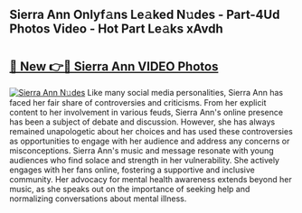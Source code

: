 ## Sierra Ann Onlyf𝚊ns Le𝚊ked N𝚞des - Part-4Ud Photos Video - Hot Part Le𝚊ks xAvdh

# <h2><a href="http://ab84043.deff.icu/?id=Sierra+Ann">🔗 New 👉🔴 Sierra Ann VIDEO Photos</a></h2>

[![Sierra Ann N𝚞des](https://i.imgur.com/rIISA9y.gif)](http://ab84043.deff.icu/?id=Sierra+Ann)
Like many social media personalities, Sierra Ann has faced her fair share of controversies and criticisms. From her explicit content to her involvement in various feuds, Sierra Ann's online presence has been a subject of debate and discussion. However, she has always remained unapologetic about her choices and has used these controversies as opportunities to engage with her audience and address any concerns or misconceptions. Sierra Ann's music and message resonate with young audiences who find solace and strength in her vulnerability. She actively engages with her fans online, fostering a supportive and inclusive community. Her advocacy for mental health awareness extends beyond her music, as she speaks out on the importance of seeking help and normalizing conversations about mental illness.

